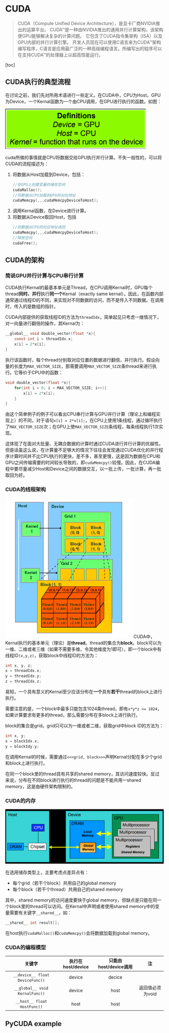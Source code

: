 # CUDA

> CUDA（Compute Unified Device Architecture），是显卡厂商NVIDIA推出的运算平台。 CUDA™是一种由NVIDIA推出的通用并行计算架构，该架构使GPU能够解决复杂的计算问题。 它包含了CUDA指令集架构（ISA）以及GPU内部的并行计算引擎。 开发人员现在可以使用C语言来为CUDA™架构编写程序，C语言是应用最广泛的一种高级编程语言。所编写出的程序可以在支持CUDA™的处理器上以超高性能运行。

[toc]

## CUDA执行的典型流程

在讨论之前，我们先对所用术语进行一些定义。在CUDA中，CPU为Host，GPU为Device，一个Kernal函数为一个由CPU调用，在GPU进行执行的函数。如图：

![](cuda/cuda-definition.png)

cuda所做的事情就是CPU将数据交给GPU执行并行计算。不失一般性的，可以将CUDA的流程描述为：

1. 将数据从Host加载到Device，包括：
    ```c
    //在GPU上创建变量的储存空间
    cudaMalloc(); 
    //将数据从CPU加载到GPU的对应地址
    cudaMemcpy(,,,cudaMemcpyDeviceToHost);
    ```
2. 调用Kernal函数，在Device进行计算。
3. 将数据从Device取回Host，包括
    ```c
    //将数据从CPU的对应地址读回
    cudaMemcpy(,,,cudaMemcpyDeviceToHost);
    //释放空间
    cudaFree();
    ```

## CUDA的架构

### 简说GPU并行计算与CPU串行计算

CUDA执行Kernal的最基本单元是Thread，在CPU调用Kernal时，GPU每个thread**同时、并行**执行**同一个**Kernal（exactly same kernal）。因此，在函数内部通常通过线程ID的不同，来实现对不同数据的访问，而不是传入不同数据。在调用时，传入的是数组的指针。

CUDA内部提供的获取线程ID的方法为`threadIdx`，简单起见只考虑一维情况下，对一向量进行翻倍的操作，其Kernal为：

```c
__global__ void double_vector(float *x){
    const int i = threadIdx.x;
    x[i] = 2*x[i];
}
```

执行该函数时，每个thread分别取对应位置的数据进行翻倍，并行执行。假设向量的长度为`MAX_VECTOR_SIZE`，那需要调用`MAX_VECTOR_SIZE`条thread来进行执行。它等价于CPU中的函数：

```c
void double_vector(float *x){
    for(int i = 0; i < MAX_VECTOR_SIZE; i++){
        x[i] = 2*x[i];
    }
}
```
由这个简单例子的例子可以看出CPU串行计算与GPU并行计算（理论上和编程实现上）的不同，对于语句`x[i] = 2*x[i];`，在CPU上使用1条线程，通过循环执行了`MAX_VECTOR_SIZE`次；在GPU上使`MAX_VECTOR_SIZE`条线程，每条线程执行1次实现。

这体现了在面对大批量、无耦合数据的计算时通过CUDA进行并行计算的优越性。但是话虽这么说，在计算量不足够大的情况下往往会发现通过CUDA优化的并行程序计算时间并不比CPU执行的更快，差不多，甚至更慢，这是因为数据在CPU和GPU之间传输需要的时间较长导致的，即`cudaMemcpy()`较慢。因此，在CUDA编程中要尽量减少Host和Device之间的数据交互，以一批上传，一批计算，再一批取回为好。

### CUDA的线程架构

![](cuda/thread-architechture.png)
CUDA中，Kernal执行的基本单元（理论）是**thread**。thread的集合为**block**。block可以为一维、二维或者三维（如果不需要多维，令其他维度为1即可），即一个block中有线程ID`(x,y,z)`，获取block中线程ID的方法为：

```c
int x, y, z;
x = threadIdx.x;
y = threadIdx.y;
z = threadIdx.z;
```

易知，一个具有意义的Kernal至少应该分布在**一个**具有**若干**thread的block上进行执行。

需要注意的是，一个block中最多只能包含1024条thread，即有`x*y*z <= 1024`，如果计算要求有更多的thread，那么需要分布在多block上进行执行。

block的集合是grid。grid只可以为一维或者二维，获取grid中block ID的方法为：

```c
int x, y;
x = blockIdx.x;
y = blockIdy.y;
```

在调用Kernal的时候，需要通过`<<<grid, block>>>`声明Kernal分配在多少个grid和block上进行执行。

在同一个block里的thread具有共享的shared memory，其访问速度较快。反过来说，分布在不同block进行执行的thread的问题是不能共用一shared memory，这是由硬件架构限制的。

### CUDA的内存

![](cuda/memory-architechture.png)

在选用储存类型上，主要考虑点差异点有：
- 每个grid（若干个block）共用自己的global memory
- 每个block（若干个thread）共用自己的shared memory
  
其中，shared memory的访问速度要快于global memory，但缺点是只能在同一个block里的thread可以访问。在Kernal中声明或者使用shared memory中的变量需要有关键字`__shared__`，如：

```c
__shared__ int result[];
```

在host执行`cudaMalloc()`和`cudaMemcpy()`会将数据加载到global memory。


### CUDA的编程模型

关键字 | 执行在host/device | 只能由host/device调用 | 注
:-: | :-: | :-: | :-:
`__device__ float DeviceFunc()` | device | decice
`__global__ void KernalFunc()` | device | host | 返回值必须为void
`__host__ float HostFunc()` | host | host

## PyCUDA example
